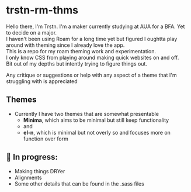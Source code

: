 # trstn-rm-thms
Hello there, I'm Trstn. I'm a maker currently studying at AUA for a BFA. Yet to decide on a major.  
I haven't been using Roam for a long time yet but figured I oughtta play around with theming since I already love the app.  
This is a repo for my roam theming work and experimentation.  
I only know CSS from playing around making quick websites on and off.  
Bit out of my depths but intently trying to figure things out.  
  
Any critique or suggestions or help with any aspect of a theme that I'm struggling with is appreciated  
  
## Themes
- Currently I have two themes that are somewhat presentable
  - **Minima**, which aims to be minimal but still keep functionality
  - and
  - **el-n**, which is minimal but not overly so and focuses more on function over form
  
## 🤯 In progress:
- Making things DRYer
- Alignments
- Some other details that can be found in the .sass files
